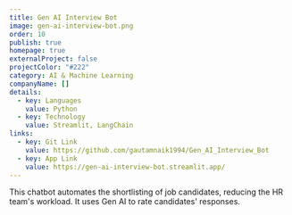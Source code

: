 ```yaml
---
title: Gen AI Interview Bot
image: gen-ai-interview-bot.png
order: 10
publish: true
homepage: true
externalProject: false
projectColor: "#222"
category: AI & Machine Learning
companyName: []
details:
  - key: Languages
    value: Python
  - key: Technology
    value: Streamlit, LangChain
links:
  - key: Git Link
    value: https://github.com/gautamnaik1994/Gen_AI_Interview_Bot
  - key: App Link
    value: https://gen-ai-interview-bot.streamlit.app/
---
```

<!--StartFragment-->

This chatbot automates the shortlisting of job candidates, reducing the HR team's workload. It uses Gen AI to rate candidates' responses.

<!--EndFragment-->
